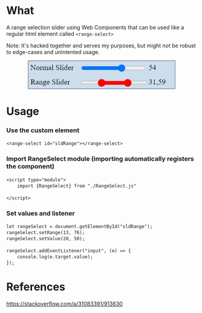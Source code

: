 
# What

A range selection slider using Web Components that can be used like a regular html element called ```<range-select>```

Note: It's hacked together and serves my purposes, but might not be robust to edge-cases and unintented usage.

<center>
<img src="./screenshot.jpg">
</center>

# Usage

### Use the custom <range-select> element 

	<range-select id="sldRange"></range-select>


### Import RangeSelect module (importing automatically registers the component)

	<script type="module">
		import {RangeSelect} from "./RangeSelect.js"

	</script>


### Set values and listener

	let rangeSelect = document.getElementById("sldRange");
	rangeSelect.setRange(13, 76);
	rangeSelect.setValue(20, 50);

	rangeSelect.addEventListener("input", (e) => {
		console.log(e.target.value);
	});

# References

https://stackoverflow.com/a/31083391/913630